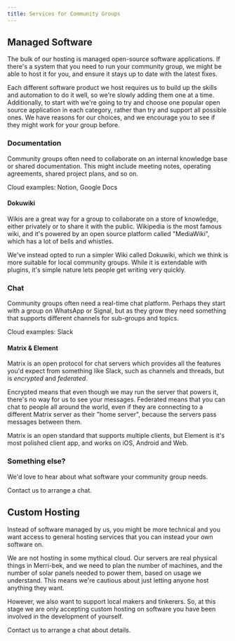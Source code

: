 ```yaml
---
title: Services for Community Groups
---
```


## Managed Software

The bulk of our hosting is managed open-source software applications. If there's a system that you need to run your community group, we might be able to host it for you, and ensure it stays up to date with the latest fixes.

Each different software product we host requires us to build up the skills and automation to do it well, so we're slowly adding them one at a time. Additionally, to start with we're going to try and choose one popular open source application in each category, rather than try and support all possible ones. We have reasons for our choices, and we encourage you to see if they might work for your group before.

### Documentation

Community groups often need to collaborate on an internal knowledge base or shared documentation. This might include meeting notes, operating agreements, shared project plans, and so on.

Cloud examples: Notion, Google Docs

#### Dokuwiki

Wikis are a great way for a group to collaborate on a store of knowledge, either privately or to share it with the public. Wikipedia is the most famous wiki, and it's powered by an open source platform called "MediaWiki", which has a lot of bells and whistles.

We've instead opted to run a simpler Wiki called Dokuwiki, which we think is more suitable for local community groups. While it is extendable with plugins, it's simple nature lets people get writing very quickly.

### Chat

Community groups often need a real-time chat platform. Perhaps they start with a group on WhatsApp or Signal, but as they grow they need something that supports different channels for sub-groups and topics.

Cloud examples: Slack

#### Matrix & Element

Matrix is an open protocol for chat servers which provides all the features you'd expect from something like Slack, such as channels and threads, but is *encrypted* and *federated*.

Encrypted means that even though we may run the server that powers it, there's no way for us to see your messages. Federated means that you can chat to people all around the world, even if they are connecting to a different Matrix server as their "home server", because the servers pass messages between them.

Matrix is an open standard that supports multiple clients, but Element is it's most polished client app, and works on iOS, Android and Web.

### Something else?

We'd love to hear about what software your community group needs.

Contact us to arrange a chat.

## Custom Hosting

Instead of software managed by us, you might be more technical and you want access to general hosting services that you can instead your own software on.

We are not hosting in some mythical cloud. Our servers are real physical things in Merri-bek, and we need to plan the number of machines, and the number of solar panels needed to power them, based on usage we understand. This means we're cautious about just letting anyone host anything they want.

However, we also want to support local makers and tinkerers. So, at this stage we are only accepting custom hosting on software you have been involved in the development of yourself.

Contact us to arrange a chat about details.